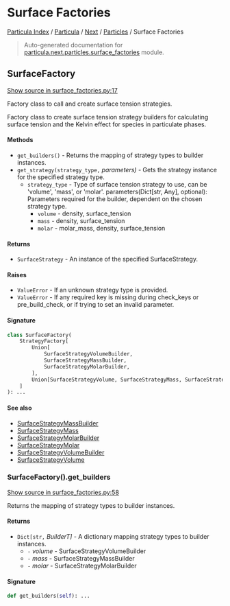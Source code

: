 # Surface Factories

[Particula Index](../../../README.md#particula-index) / [Particula](../../index.md#particula) / [Next](../index.md#next) / [Particles](./index.md#particles) / Surface Factories

> Auto-generated documentation for [particula.next.particles.surface_factories](https://github.com/Gorkowski/particula/blob/main/particula/next/particles/surface_factories.py) module.

## SurfaceFactory

[Show source in surface_factories.py:17](https://github.com/Gorkowski/particula/blob/main/particula/next/particles/surface_factories.py#L17)

Factory class to call and create surface tension strategies.

Factory class to create surface tension strategy builders for
calculating surface tension and the Kelvin effect for species in
particulate phases.

#### Methods

- `get_builders()` - Returns the mapping of strategy types to builder
    instances.
- `get_strategy(strategy_type,` *parameters)* - Gets the strategy instance
for the specified strategy type.
    - `strategy_type` - Type of surface tension strategy to use, can be
    'volume', 'mass', or 'molar'.
    parameters(Dict[str, Any], optional): Parameters required for the
    builder, dependent on the chosen strategy type.
        - `volume` - density, surface_tension
        - `mass` - density, surface_tension
        - `molar` - molar_mass, density, surface_tension

#### Returns

- `SurfaceStrategy` - An instance of the specified SurfaceStrategy.

#### Raises

- `ValueError` - If an unknown strategy type is provided.
- `ValueError` - If any required key is missing during check_keys or
    pre_build_check, or if trying to set an invalid parameter.

#### Signature

```python
class SurfaceFactory(
    StrategyFactory[
        Union[
            SurfaceStrategyVolumeBuilder,
            SurfaceStrategyMassBuilder,
            SurfaceStrategyMolarBuilder,
        ],
        Union[SurfaceStrategyVolume, SurfaceStrategyMass, SurfaceStrategyMolar],
    ]
): ...
```

#### See also

- [SurfaceStrategyMassBuilder](./surface_builders.md#surfacestrategymassbuilder)
- [SurfaceStrategyMass](./surface_strategies.md#surfacestrategymass)
- [SurfaceStrategyMolarBuilder](./surface_builders.md#surfacestrategymolarbuilder)
- [SurfaceStrategyMolar](./surface_strategies.md#surfacestrategymolar)
- [SurfaceStrategyVolumeBuilder](./surface_builders.md#surfacestrategyvolumebuilder)
- [SurfaceStrategyVolume](./surface_strategies.md#surfacestrategyvolume)

### SurfaceFactory().get_builders

[Show source in surface_factories.py:58](https://github.com/Gorkowski/particula/blob/main/particula/next/particles/surface_factories.py#L58)

Returns the mapping of strategy types to builder instances.

#### Returns

- `Dict[str,` *BuilderT]* - A dictionary mapping strategy types to
builder instances.
    - `-` *volume* - SurfaceStrategyVolumeBuilder
    - `-` *mass* - SurfaceStrategyMassBuilder
    - `-` *molar* - SurfaceStrategyMolarBuilder

#### Signature

```python
def get_builders(self): ...
```
